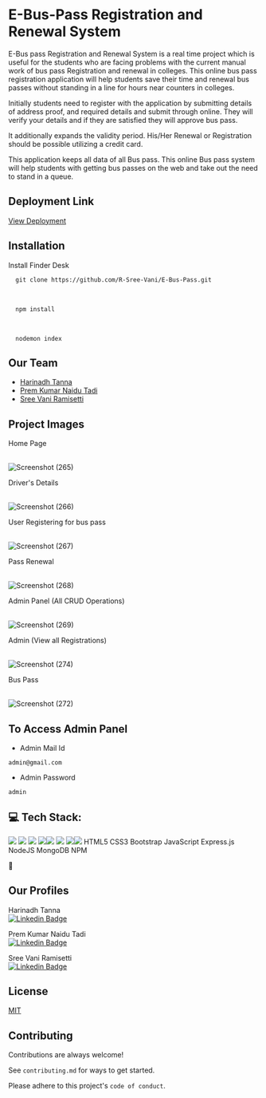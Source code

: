 # E-Bus-Pass Registration and Renewal System
 
E-Bus pass Registration and Renewal System is a real time project which is useful for the students who are facing problems with the current manual work of bus pass Registration and renewal in colleges. This online bus pass registration application will help students save their time and renewal bus passes without standing in a line for hours near counters in colleges. 

Initially students need to register with the application by submitting details of address proof, and required details and submit through online. They will verify your details and if they are satisfied they will approve bus pass.

It additionally expands the validity period. His/Her Renewal or Registration should be possible utilizing a credit card.

This application keeps all data of all Bus pass. This online Bus pass system will help students with getting bus passes on the web and take out the need to stand in a queue.

<h2>Deployment Link</h2>
<a href="https://e-bus-renewal.onrender.com/">View Deployment</a>

<h2>Installation</h2>
Install Finder Desk

      git clone https://github.com/R-Sree-Vani/E-Bus-Pass.git
      
  <br>
  
  
      npm install
      
  <br>
      
  
      nodemon index
<h2>Our Team</h2>
<ul><li><a href="https://github.com/harinadh76">Harinadh Tanna</a></li>
 <li><a href="https://github.com/Prempk29">Prem Kumar Naidu Tadi</a></li>
 <li><a href="https://github.com/R-Sree-Vani">Sree Vani Ramisetti</a></li>
 </ul>
<h2>Project Images</h2>
Home Page <br><br>

![Screenshot (265)](https://github.com/R-Sree-Vani/E-Bus-Pass/assets/104346980/4314d140-fb75-41d9-82a2-f7978e18ce4f)

Driver's Details<br><br>

![Screenshot (266)](https://github.com/R-Sree-Vani/E-Bus-Pass/assets/104346980/b4bd2e69-7899-45b5-9f46-ea336b36ead9)

User Registering for bus pass<br><br>

![Screenshot (267)](https://github.com/R-Sree-Vani/E-Bus-Pass/assets/104346980/c8cc92aa-c9fd-4b3c-8d63-7d2a7483455e)

Pass Renewal<br><br>

![Screenshot (268)](https://github.com/R-Sree-Vani/E-Bus-Pass/assets/104346980/7108653c-dea9-4c4b-ba7a-c1cb638bd960)

Admin Panel (All CRUD Operations)<br><br>

![Screenshot (269)](https://github.com/R-Sree-Vani/E-Bus-Pass/assets/104346980/0cab8cf2-90aa-4a4d-97dd-b71387559bf6)

Admin (View all Registrations)<br><br>

![Screenshot (274)](https://github.com/R-Sree-Vani/E-Bus-Pass/assets/104346980/d8f69e93-be45-482c-8e91-a9d3348b82fa)


Bus Pass<br><br>

![Screenshot (272)](https://github.com/R-Sree-Vani/E-Bus-Pass/assets/104346980/edafeda4-4536-4019-ac10-a58101493bf9)


<h2>To Access Admin Panel</h2>
<ul><li>Admin Mail Id</li></ul>


    admin@gmail.com
<ul><li>Admin Password</li></ul>


    admin
<h2>💻 Tech Stack:</h2>
<img src = "https://img.shields.io/badge/-HTML5-E34F26?style=flat&logo=html5&logoColor=white"> <img src = "https://img.shields.io/badge/-CSS3-1572B6?style=flat&logo=css3&logoColor=white">
<img src="https://img.shields.io/badge/-Bootstrap-563D7C?style=flat&logo=bootstrap&logoColor=white">
<img src="https://img.shields.io/badge/-JavaScript-eed718?style=flat&logo=javascript&logoColor=ffffff"><img src="https://img.shields.io/badge/-Express.js-787878?style=flat">
<img src="https://img.shields.io/badge/-Node.js-3C873A?style=flat&logo=Node.js&logoColor=white">
<img src="https://img.shields.io/badge/-MongoDB-4DB33D?style=flat&logo=mongodb&logoColor=FFFFFF"><img src="https://camo.githubusercontent.com/b47580b7e8e0b4ce9bb718070140318f72d316a0c88e0dd53a5ac4b0bdfc755e/68747470733a2f2f696d672e736869656c64732e696f2f62616467652f4e504d2d2532333030303030302e7376673f7374796c653d666f722d7468652d6261646765266c6f676f3d6e706d266c6f676f436f6c6f723d7768697465">
HTML5 CSS3 Bootstrap JavaScript Express.js NodeJS MongoDB NPM 

🔗 <h2>Our Profiles</h2>
Harinadh Tanna<br>
[![Linkedin Badge](https://img.shields.io/badge/-LinkedIn-blue?style=flat&logo=Linkedin&logoColor=white&link=https://www.linkedin.com/in/harinadh-tanna-45b392211/)](https://www.linkedin.com/in/harinadh-tanna-45b392211/)
<br>


Prem Kumar Naidu Tadi<br>
[![Linkedin Badge](https://img.shields.io/badge/-LinkedIn-blue?style=flat&logo=Linkedin&logoColor=white&link=https://www.linkedin.com/in/prem-kumar-naidu-tadi-b47179237/)](https://www.linkedin.com/in/prem-kumar-naidu-tadi-b47179237/)
<br>


Sree Vani Ramisetti<br>
[![Linkedin Badge](https://img.shields.io/badge/-LinkedIn-blue?style=flat&logo=Linkedin&logoColor=white&link=https://www.linkedin.com/in/sree-vani-ramisetti-7b0579208/)](https://www.linkedin.com/in/sree-vani-ramisetti-7b0579208/)


<h2>License</h2>
<a href="https://choosealicense.com/licenses/mit/">MIT</a>

<h2>Contributing</h2>
Contributions are always welcome!

See `contributing.md` for ways to get started.

Please adhere to this project's `code of conduct`.
